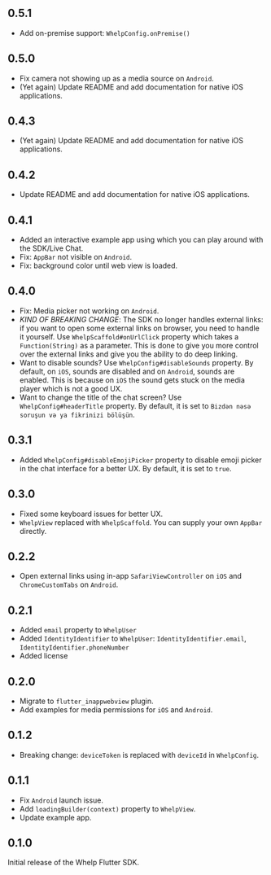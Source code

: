 ## 0.5.1

- Add on-premise support: `WhelpConfig.onPremise()`

## 0.5.0

- Fix camera not showing up as a media source on `Android`.
- (Yet again) Update README and add documentation for native iOS applications.

## 0.4.3

- (Yet again) Update README and add documentation for native iOS applications.

## 0.4.2

- Update README and add documentation for native iOS applications.

## 0.4.1

- Added an interactive example app using which you can play around with the SDK/Live Chat.
- Fix: `AppBar` not visible on `Android`.
- Fix: background color until web view is loaded.

## 0.4.0

- Fix: Media picker not working on `Android`.
- *KIND OF BREAKING CHANGE*: The SDK no longer handles external links: if you want to open some external links on browser, you need to handle it yourself. Use `WhelpScaffold#onUrlClick` property which takes a `Function(String)` as a parameter. This is done to give you more control over the external links and give you the ability to do deep linking.
- Want to disable sounds? Use `WhelpConfig#disableSounds` property. By default, on `iOS`, sounds are disabled and on `Android`, sounds are enabled. This is because on `iOS` the sound gets stuck on the media player which is not a good UX.
- Want to change the title of the chat screen? Use `WhelpConfig#headerTitle` property. By default, it is set to `Bizdən nəsə soruşun və ya fikrinizi bölüşün`.

## 0.3.1

- Added `WhelpConfig#disableEmojiPicker` property to disable emoji picker in the chat interface for a better UX. By default, it is set to `true`.

## 0.3.0

- Fixed some keyboard issues for better UX.
- `WhelpView` replaced with `WhelpScaffold`. You can supply your own `AppBar` directly.

## 0.2.2

- Open external links using in-app `SafariViewController` on `iOS` and `ChromeCustomTabs` on `Android`.

## 0.2.1

- Added `email` property to `WhelpUser`
- Added `IdentityIdentifier` to `WhelpUser`: `IdentityIdentifier.email`, `IdentityIdentifier.phoneNumber`
- Added license

## 0.2.0

- Migrate to `flutter_inappwebview` plugin.
- Add examples for media permissions for `iOS` and `Android`.

## 0.1.2

- Breaking change: `deviceToken` is replaced with `deviceId` in `WhelpConfig`.

## 0.1.1

- Fix `Android` launch issue.
- Add `loadingBuilder(context)` property to `WhelpView`.
- Update example app.


## 0.1.0

Initial release of the Whelp Flutter SDK.
